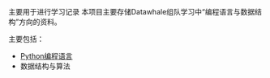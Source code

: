 主要用于进行学习记录
本项目主要存储Datawhale组队学习中“编程语言与数据结构”方向的资料。

主要包括：

- [Python编程语言](https://github.com/LuooChen/team-learning-program/tree/master/Python-Language)
- 数据结构与算法







